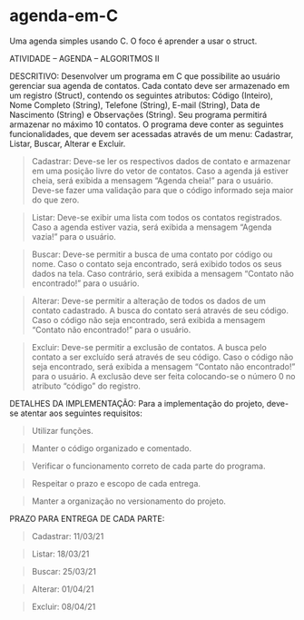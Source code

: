 # agenda-em-C
Uma agenda simples usando C.  O foco é aprender a usar o struct.


ATIVIDADE – AGENDA – ALGORITMOS II

DESCRITIVO:
  Desenvolver um programa em C que possibilite ao usuário gerenciar sua agenda de contatos.
  Cada contato deve ser armazenado em um registro (Struct), contendo os seguintes atributos: Código
  (Inteiro), Nome Completo (String), Telefone (String), E-mail (String), Data de Nascimento
  (String) e Observações (String). Seu programa permitirá armazenar no máximo 10 contatos.
  O programa deve conter as seguintes funcionalidades, que devem ser acessadas através de um
  menu: Cadastrar, Listar, Buscar, Alterar e Excluir.

> Cadastrar: Deve-se ler os respectivos dados de contato e armazenar em uma posição livre
do vetor de contatos. Caso a agenda já estiver cheia, será exibida a mensagem “Agenda
cheia!” para o usuário. Deve-se fazer uma validação para que o código informado seja maior
do que zero.

> Listar: Deve-se exibir uma lista com todos os contatos registrados. Caso a agenda estiver
vazia, será exibida a mensagem “Agenda vazia!” para o usuário.

> Buscar: Deve-se permitir a busca de uma contato por código ou nome. Caso o contato seja
encontrado, será exibido todos os seus dados na tela. Caso contrário, será exibida a
mensagem “Contato não encontrado!” para o usuário.

> Alterar: Deve-se permitir a alteração de todos os dados de um contato cadastrado. A busca
do contato será através de seu código. Caso o código não seja encontrado, será exibida a
mensagem “Contato não encontrado!” para o usuário.

> Excluir: Deve-se permitir a exclusão de contatos. A busca pelo contato a ser excluído será
através de seu código. Caso o código não seja encontrado, será exibida a mensagem
“Contato não encontrado!” para o usuário. A exclusão deve ser feita colocando-se o número
0 no atributo “código” do registro.

DETALHES DA IMPLEMENTAÇÃO:
  Para a implementação do projeto, deve-se atentar aos seguintes requisitos:
  > Utilizar funções.
  
  > Manter o código organizado e comentado.
  
  > Verificar o funcionamento correto de cada parte do programa.
  
  > Respeitar o prazo e escopo de cada entrega.
  
  > Manter a organização no versionamento do projeto.

PRAZO PARA ENTREGA DE CADA PARTE:
  > Cadastrar: 11/03/21
  
  > Listar: 18/03/21
  
  > Buscar: 25/03/21
  
  > Alterar: 01/04/21
  
  > Excluir: 08/04/21

